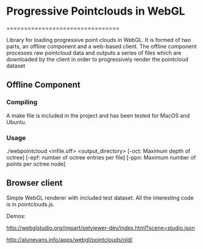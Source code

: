 # Progressive Pointclouds in WebGL
================================

Library for loading progressive point clouds in WebGL. It is formed of two parts, an offline component and a web-based client. The offline component processes raw pointcloud data and outputs a series of files which are downloaded by the client in order to progressively render the pointcloud dataset

## Offline Component
### Compiling
A make file is included in the project and has been tested for MacOS and Ubuntu.

### Usage
./webpointcloud <infile.off> <output_directory> [-oct: Maximum depth of octree] [-epf: number of octree entries per file] [-ppn: Maximum number of points per octree node]

## Browser client
Simple WebGL renderer with included test dataset. All the interesting code is in pointclouds.js.

Demos: 

http://webglstudio.org/impart/setviewer-dev/index.html?scene=studio.json

http://alunevans.info/apps/webgl/pointclouds/old/

